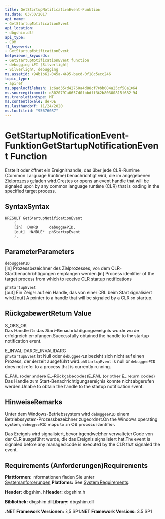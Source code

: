 ```yaml
---
title: GetStartupNotificationEvent-Funktion
ms.date: 03/30/2017
api_name:
- GetStartupNotificationEvent
api_location:
- dbgshim.dll
api_type:
- COM
f1_keywords:
- GetStartupNotificationEvent
helpviewer_keywords:
- GetStartupNotificationEvent function
- debugging API [Silverlight]
- Silverlight, debugging
ms.assetid: c94b1b61-045a-4695-bacd-0f18c5acc246
topic_type:
- apiref
ms.openlocfilehash: 1c6ad35cd42760a4d88cf78bb084a25cf58a1064
ms.sourcegitcommit: d8020797a6657d0fbbdff362b80300815f682f94
ms.translationtype: MT
ms.contentlocale: de-DE
ms.lasthandoff: 11/24/2020
ms.locfileid: "95676087"
---
```

# <a name="getstartupnotificationevent-function"></a><span data-ttu-id="2bf84-102">GetStartupNotificationEvent-Funktion</span><span class="sxs-lookup"><span data-stu-id="2bf84-102">GetStartupNotificationEvent Function</span></span>

<span data-ttu-id="2bf84-103">Erstellt oder öffnet ein Ereignishandle, das über jede CLR-Runtime (Common Language Runtime) benachrichtigt wird, die im angegebenen Zielprozess geladen wird.</span><span class="sxs-lookup"><span data-stu-id="2bf84-103">Creates or opens an event handle that will be signaled upon by any common language runtime (CLR) that is loading in the specified target process.</span></span>  
  
## <a name="syntax"></a><span data-ttu-id="2bf84-104">Syntax</span><span class="sxs-lookup"><span data-stu-id="2bf84-104">Syntax</span></span>  
  
```cpp  
HRESULT GetStartupNotificationEvent  
    (  
    [in]  DWORD     debuggeePID,  
    [out]  HANDLE*  phStartupEvent  
    );  
```  
  
## <a name="parameters"></a><span data-ttu-id="2bf84-105">Parameter</span><span class="sxs-lookup"><span data-stu-id="2bf84-105">Parameters</span></span>  

 `debuggeePID`  
 <span data-ttu-id="2bf84-106">[in] Prozessbezeichner des Zielprozesses, von dem CLR-Startbenachrichtigungen empfangen werden.</span><span class="sxs-lookup"><span data-stu-id="2bf84-106">[in] Process identifier of the target process from which to receive CLR startup notifications.</span></span>  
  
 `phStartupEvent`  
 <span data-ttu-id="2bf84-107">[out] Ein Zeiger auf ein Handle, das von einer CRL beim Start signalisiert wird.</span><span class="sxs-lookup"><span data-stu-id="2bf84-107">[out] A pointer to a handle that will be signaled by a CLR on startup.</span></span>  
  
## <a name="return-value"></a><span data-ttu-id="2bf84-108">Rückgabewert</span><span class="sxs-lookup"><span data-stu-id="2bf84-108">Return Value</span></span>  

 <span data-ttu-id="2bf84-109">S_OK</span><span class="sxs-lookup"><span data-stu-id="2bf84-109">S_OK</span></span>  
 <span data-ttu-id="2bf84-110">Das Handle für das Start-Benachrichtigungsereignis wurde wurde erfolgreich empfangen.</span><span class="sxs-lookup"><span data-stu-id="2bf84-110">Successfully obtained the handle to the startup notification event.</span></span>  
  
 <span data-ttu-id="2bf84-111">E_INVALIDARG</span><span class="sxs-lookup"><span data-stu-id="2bf84-111">E_INVALIDARG</span></span>  
 <span data-ttu-id="2bf84-112">`phStartupEvent` ist Null oder `debuggeePID` bezieht sich nicht auf einen Prozess, der derzeit ausgeführt wird.</span><span class="sxs-lookup"><span data-stu-id="2bf84-112">`phStartupEvent` is null or `debuggeePID` does not refer to a process that is currently running.</span></span>  
  
 <span data-ttu-id="2bf84-113">E_FAIL (oder andere E_-Rückgabecodes)</span><span class="sxs-lookup"><span data-stu-id="2bf84-113">E_FAIL (or other E_ return codes)</span></span>  
 <span data-ttu-id="2bf84-114">Das Handle zum Start-Benachrichtigungsereignis konnte nicht abgerufen werden.</span><span class="sxs-lookup"><span data-stu-id="2bf84-114">Unable to obtain the handle to the startup notification event.</span></span>  
  
## <a name="remarks"></a><span data-ttu-id="2bf84-115">Hinweise</span><span class="sxs-lookup"><span data-stu-id="2bf84-115">Remarks</span></span>  

 <span data-ttu-id="2bf84-116">Unter dem Windows-Betriebssystem wird `debuggeePID` einem Betriebssystem-Prozessbezeichner zugeordnet.</span><span class="sxs-lookup"><span data-stu-id="2bf84-116">On the Windows operating system, `debuggeePID` maps to an OS process identifier.</span></span>  
  
 <span data-ttu-id="2bf84-117">Das Ereignis wird signalisiert, bevor irgendwelcher verwalteter Code von der CLR ausgeführt wurde, die das Ereignis signalisiert hat.</span><span class="sxs-lookup"><span data-stu-id="2bf84-117">The event is signaled before any managed code is executed by the CLR that signaled the event.</span></span>  
  
## <a name="requirements"></a><span data-ttu-id="2bf84-118">Requirements (Anforderungen)</span><span class="sxs-lookup"><span data-stu-id="2bf84-118">Requirements</span></span>  

 <span data-ttu-id="2bf84-119">**Plattformen:** Informationen finden Sie unter [Systemanforderungen](../../get-started/system-requirements.md).</span><span class="sxs-lookup"><span data-stu-id="2bf84-119">**Platforms:** See [System Requirements](../../get-started/system-requirements.md).</span></span>  
  
 <span data-ttu-id="2bf84-120">**Header:** dbgshim. h</span><span class="sxs-lookup"><span data-stu-id="2bf84-120">**Header:** dbgshim.h</span></span>  
  
 <span data-ttu-id="2bf84-121">**Bibliothek:** dbgshim.dll</span><span class="sxs-lookup"><span data-stu-id="2bf84-121">**Library:** dbgshim.dll</span></span>  
  
 <span data-ttu-id="2bf84-122">**.NET Framework Versionen:** 3,5 SP1</span><span class="sxs-lookup"><span data-stu-id="2bf84-122">**.NET Framework Versions:** 3.5 SP1</span></span>
